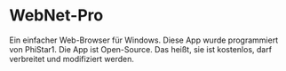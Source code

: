 # WebNet-Pro
 Ein einfacher Web-Browser für Windows. Diese App wurde programmiert von PhiStar1. Die App ist Open-Source. Das heißt, sie ist kostenlos, darf verbreitet und modifiziert werden. 

